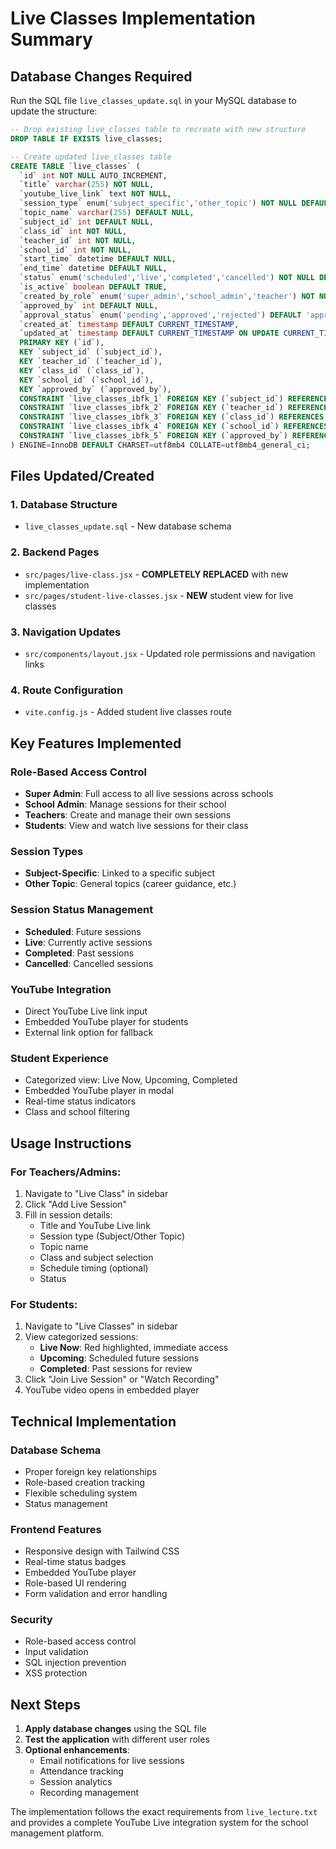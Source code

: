 # Live Classes Implementation Summary

## Database Changes Required

Run the SQL file `live_classes_update.sql` in your MySQL database to update the structure:

```sql
-- Drop existing live_classes table to recreate with new structure
DROP TABLE IF EXISTS live_classes;

-- Create updated live_classes table
CREATE TABLE `live_classes` (
  `id` int NOT NULL AUTO_INCREMENT,
  `title` varchar(255) NOT NULL,
  `youtube_live_link` text NOT NULL,
  `session_type` enum('subject_specific','other_topic') NOT NULL DEFAULT 'subject_specific',
  `topic_name` varchar(255) DEFAULT NULL,
  `subject_id` int DEFAULT NULL,
  `class_id` int NOT NULL,
  `teacher_id` int NOT NULL,
  `school_id` int NOT NULL,
  `start_time` datetime DEFAULT NULL,
  `end_time` datetime DEFAULT NULL,
  `status` enum('scheduled','live','completed','cancelled') NOT NULL DEFAULT 'scheduled',
  `is_active` boolean DEFAULT TRUE,
  `created_by_role` enum('super_admin','school_admin','teacher') NOT NULL,
  `approved_by` int DEFAULT NULL,
  `approval_status` enum('pending','approved','rejected') DEFAULT 'approved',
  `created_at` timestamp DEFAULT CURRENT_TIMESTAMP,
  `updated_at` timestamp DEFAULT CURRENT_TIMESTAMP ON UPDATE CURRENT_TIMESTAMP,
  PRIMARY KEY (`id`),
  KEY `subject_id` (`subject_id`),
  KEY `teacher_id` (`teacher_id`),
  KEY `class_id` (`class_id`),
  KEY `school_id` (`school_id`),
  KEY `approved_by` (`approved_by`),
  CONSTRAINT `live_classes_ibfk_1` FOREIGN KEY (`subject_id`) REFERENCES `subjects` (`id`) ON DELETE SET NULL,
  CONSTRAINT `live_classes_ibfk_2` FOREIGN KEY (`teacher_id`) REFERENCES `users` (`id`) ON DELETE CASCADE,
  CONSTRAINT `live_classes_ibfk_3` FOREIGN KEY (`class_id`) REFERENCES `classes` (`id`) ON DELETE CASCADE,
  CONSTRAINT `live_classes_ibfk_4` FOREIGN KEY (`school_id`) REFERENCES `schools` (`id`) ON DELETE CASCADE,
  CONSTRAINT `live_classes_ibfk_5` FOREIGN KEY (`approved_by`) REFERENCES `users` (`id`) ON DELETE SET NULL
) ENGINE=InnoDB DEFAULT CHARSET=utf8mb4 COLLATE=utf8mb4_general_ci;
```

## Files Updated/Created

### 1. **Database Structure**
- `live_classes_update.sql` - New database schema

### 2. **Backend Pages**
- `src/pages/live-class.jsx` - **COMPLETELY REPLACED** with new implementation
- `src/pages/student-live-classes.jsx` - **NEW** student view for live classes

### 3. **Navigation Updates**
- `src/components/layout.jsx` - Updated role permissions and navigation links

### 4. **Route Configuration**
- `vite.config.js` - Added student live classes route

## Key Features Implemented

### **Role-Based Access Control**
- **Super Admin**: Full access to all live sessions across schools
- **School Admin**: Manage sessions for their school
- **Teachers**: Create and manage their own sessions
- **Students**: View and watch live sessions for their class

### **Session Types**
- **Subject-Specific**: Linked to a specific subject
- **Other Topic**: General topics (career guidance, etc.)

### **Session Status Management**
- **Scheduled**: Future sessions
- **Live**: Currently active sessions
- **Completed**: Past sessions
- **Cancelled**: Cancelled sessions

### **YouTube Integration**
- Direct YouTube Live link input
- Embedded YouTube player for students
- External link option for fallback

### **Student Experience**
- Categorized view: Live Now, Upcoming, Completed
- Embedded YouTube player in modal
- Real-time status indicators
- Class and school filtering

## Usage Instructions

### **For Teachers/Admins:**
1. Navigate to "Live Class" in sidebar
2. Click "Add Live Session"
3. Fill in session details:
   - Title and YouTube Live link
   - Session type (Subject/Other Topic)
   - Topic name
   - Class and subject selection
   - Schedule timing (optional)
   - Status

### **For Students:**
1. Navigate to "Live Classes" in sidebar
2. View categorized sessions:
   - **Live Now**: Red highlighted, immediate access
   - **Upcoming**: Scheduled future sessions
   - **Completed**: Past sessions for review
3. Click "Join Live Session" or "Watch Recording"
4. YouTube video opens in embedded player

## Technical Implementation

### **Database Schema**
- Proper foreign key relationships
- Role-based creation tracking
- Flexible scheduling system
- Status management

### **Frontend Features**
- Responsive design with Tailwind CSS
- Real-time status badges
- Embedded YouTube player
- Role-based UI rendering
- Form validation and error handling

### **Security**
- Role-based access control
- Input validation
- SQL injection prevention
- XSS protection

## Next Steps

1. **Apply database changes** using the SQL file
2. **Test the application** with different user roles
3. **Optional enhancements**:
   - Email notifications for live sessions
   - Attendance tracking
   - Session analytics
   - Recording management

The implementation follows the exact requirements from `live_lecture.txt` and provides a complete YouTube Live integration system for the school management platform.